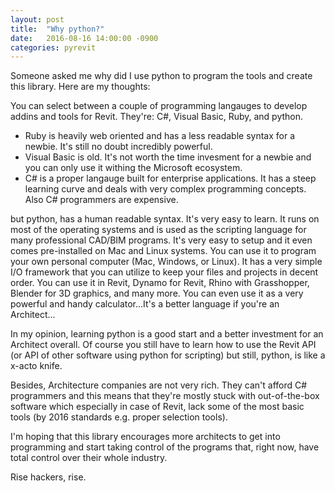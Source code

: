 ```yaml
---
layout: post
title:  "Why python?"
date:   2016-08-16 14:00:00 -0900
categories: pyrevit
---
```


Someone asked me why did I use python to program the tools and create this library. Here are my thoughts:

You can select between a couple of programming langauges to develop addins and tools for Revit. They're: C#, Visual Basic, Ruby, and python.

- Ruby is heavily web oriented and has a less readable syntax for a newbie. It's still no doubt incredibly powerful.
- Visual Basic is old. It's not worth the time invesment for a newbie and you can only use it withing the Microsoft ecosystem.
- C# is a proper langauge built for enterprise applications. It has a steep learning curve and deals with very complex programming concepts. Also C# programmers are expensive.

but python, has a human readable syntax. It's very easy to learn. It runs on most of the operating systems and is used as the scripting language for many professional CAD/BIM programs. It's very easy to setup and it even comes pre-installed on Mac and Linux systems. You can use it to program your own personal computer (Mac, Windows, or Linux). It has a very simple I/O framework that you can utilize to keep your files and projects in decent order. You can use it in Revit, Dynamo for Revit, Rhino with Grasshopper, Blender for 3D graphics, and many more. You can even use it as a very powerful and handy calculator...It's a better language if you're an Architect...

In my opinion, learning python is a good start and a better investment for an Architect overall. Of course you still have to learn how to use the Revit API (or API of other software using python for scripting) but still, python, is like a x-acto knife.

Besides, Architecture companies are not very rich. They can't afford C# programmers and this means that they're mostly stuck with out-of-the-box software which especially in case of Revit, lack some of the most basic tools (by 2016 standards e.g. proper selection tools).

I'm hoping that this library encourages more architects to get into programming and start taking control of the programs that, right now, have total control over their whole industry.

Rise hackers, rise.
